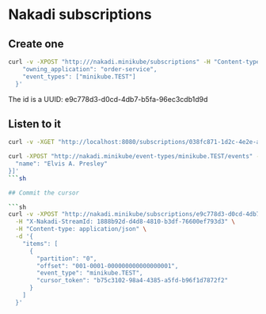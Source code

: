 # Nakadi subscriptions

## Create one

```sh
curl -v -XPOST "http:///nakadi.minikube/subscriptions" -H "Content-type: application/json" -d '{
    "owning_application": "order-service",
    "event_types": ["minikube.TEST"]
  }'  
```

The id is a UUID: 
e9c778d3-d0cd-4db7-b5fa-96ec3cdb1d9d

## Listen to it

```sh
curl -v -XGET "http://localhost:8080/subscriptions/038fc871-1d2c-4e2e-aa29-1579e8f2e71f/events"
```

```sh
curl -XPOST "http://nakadi.minikube/event-types/minikube.TEST/events" -H "Content-Type: application/json" -d '[{
  "name": "Elvis A. Presley"
}]'
```sh

## Commit the cursor

```sh
curl -v -XPOST "http://nakadi.minikube/subscriptions/e9c778d3-d0cd-4db7-b5fa-96ec3cdb1d9d/cursors"\
  -H "X-Nakadi-StreamId: 1888b92d-d4d8-4810-b3df-76600ef793d3" \
  -H "Content-type: application/json" \
  -d '{
    "items": [
      {
        "partition": "0",
        "offset": "001-0001-000000000000000001",
        "event_type": "minikube.TEST",
        "cursor_token": "b75c3102-98a4-4385-a5fd-b96f1d7872f2"
      }
    ]
  }'
```
